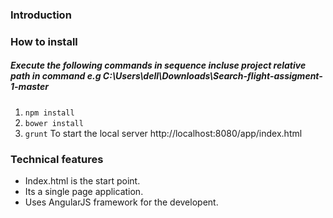 <h3>Introduction</h3>

<h3>How to install</h3>
<h5>Execute the following commands in sequence
incluse project relative path in command e.g C:\Users\dell\Downloads\Search-flight-assigment-1-master
</h5>
<ol>
    <li><code>npm install</code></li>
    <li><code>bower install</code></li>
    <li><code>grunt</code> To start the local server http://localhost:8080/app/index.html</li>
</ol>

<h3>Technical features</h3>
<ul>
    <li>Index.html is the start point.</li>
    <li>Its a single page application.</li>
    <li>Uses AngularJS framework for the developent.</li>
</ul>
